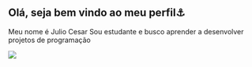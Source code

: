 ## Olá, seja bem vindo ao meu perfil⚓
Meu nome é Julio Cesar
Sou estudante e busco aprender a desenvolver projetos de programação


![](https://media1.tenor.com/m/151o4EK5ndcAAAAC/cat-mewing.gif)
